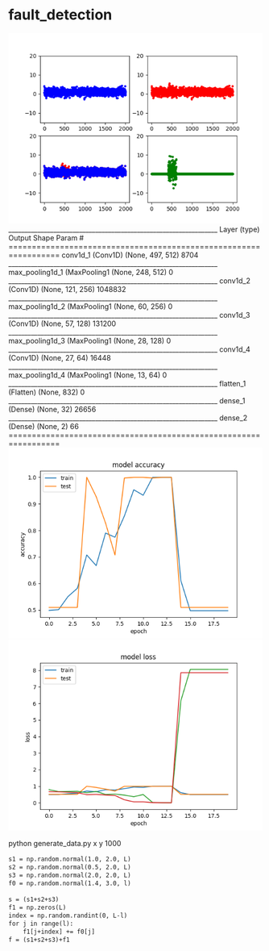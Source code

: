 # fault_detection  

![data sample](https://github.com/xiaonanchong/fault_detection/blob/master/data.png)
	_________________________________________________________________
	Layer (type)                 Output Shape              Param #
	=================================================================
	conv1d_1 (Conv1D)            (None, 497, 512)          8704
	_________________________________________________________________
	max_pooling1d_1 (MaxPooling1 (None, 248, 512)          0
	_________________________________________________________________
	conv1d_2 (Conv1D)            (None, 121, 256)          1048832
	_________________________________________________________________
	max_pooling1d_2 (MaxPooling1 (None, 60, 256)           0
	_________________________________________________________________
	conv1d_3 (Conv1D)            (None, 57, 128)           131200
	_________________________________________________________________
	max_pooling1d_3 (MaxPooling1 (None, 28, 128)           0
	_________________________________________________________________
	conv1d_4 (Conv1D)            (None, 27, 64)            16448
	_________________________________________________________________
	max_pooling1d_4 (MaxPooling1 (None, 13, 64)            0
	_________________________________________________________________
	flatten_1 (Flatten)          (None, 832)               0
	_________________________________________________________________
	dense_1 (Dense)              (None, 32)                26656
	_________________________________________________________________
	dense_2 (Dense)              (None, 2)                 66
	=================================================================
![accuracy](https://github.com/xiaonanchong/fault_detection/blob/master/train-acc.png)
![loss](https://github.com/xiaonanchong/fault_detection/blob/master/train-loss.png)

python generate_data.py x y 1000

	s1 = np.random.normal(1.0, 2.0, L) 
	s2 = np.random.normal(0.5, 2.0, L)
	s3 = np.random.normal(2.0, 2.0, L)
	f0 = np.random.normal(1.4, 3.0, l)

	s = (s1+s2+s3)
	f1 = np.zeros(L)
	index = np.random.randint(0, L-l)
	for j in range(l):
		f1[j+index] += f0[j]
	f = (s1+s2+s3)+f1
